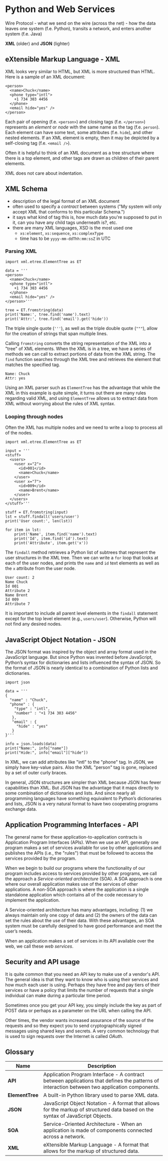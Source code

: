 # Python and Web Services
Wire Protocol - what we send on the wire (across the net) - how the data leaves one system (f.e. Python), transits a network, and enters another system (f.e. Java)

**XML** (older) and **JSON** (lighter)

## eXtensible Markup Language - XML
XML looks very similar to HTML, but XML is more structured than HTML. Here is a sample of an XML document:

```
<person>
  <name>Chuck</name>
  <phone type="intl">
    +1 734 303 4456
  </phone>
  <email hide="yes" />
</person>
```

Each pair of opening (f.e. `<person>`) and closing tags (f.e. `</person>`) represents an *element* or *node* with the same name as the tag (f.e. `person`). Each element can have some text, some attributes (f.e. `hide`), and other nested elements. If an XML element is empty, then it may be depicted by a self-closing tag (f.e. `<email />`).

Often it is helpful to think of an XML document as a tree structure where there is a top element, and other tags are drawn as children of their parent elements.

XML does not care about indentation.

## XML Schema
- description of the legal format of an XML document
- often used to specify a *contract* between systems ("My system will only accept XML that conforms to this particular Schema.")
- it says what kind of tag this is, how much data you're supposed to put in it, can you have any child tags underneath is?, etc.
- there are many XML languages, XSD is the most used one 
  - `xs:element`, `xs:sequence`, `xs:complexType`
  - time has to be `yyyy-mm-ddThh:mm:ssZ` in UTC

### Parsing XML
```
import xml.etree.ElementTree as ET

data = '''
<person>
  <name>Chuck</name>
  <phone type="intl">
    +1 734 303 4456
  </phone>
  <email hide="yes" />
</person>'''

tree = ET.fromstring(data)
print('Name:', tree.find('name').text)
print('Attr:', tree.find('email').get('hide'))
```

The triple single quote (`'''`), as well as the triple double quote (`"""`), allow for the creation of strings that span multiple lines.

Calling `fromstring` converts the string representation of the XML into a "tree" of XML elements. When the XML is in a tree, we have a series of methods we can call to extract portions of data from the XML string. The `find` function searches through the XML tree and retrieves the element that matches the specified tag.

```
Name: Chuck
Attr: yes
```

Using an XML parser such as `ElementTree` has the advantage that while the XML in this example is quite simple, it turns out there are many rules regarding valid XML, and using `ElementTree` allows us to extract data from XML without worrying about the rules of XML syntax.

### Looping through nodes
Often the XML has multiple nodes and we need to write a loop to process all of the nodes. 

```
import xml.etree.ElementTree as ET

input = '''
<stuff>
  <users>
    <user x="2">
      <id>001</id>
      <name>Chuck</name>
    </user>
    <user x="7">
      <id>009</id>
      <name>Brent</name>
    </user>
  </users>
</stuff>'''

stuff = ET.fromstring(input)
lst = stuff.findall('users/user')
print('User count:', len(lst))

for item in lst:
    print('Name', item.find('name').text)
    print('Id', item.find('id').text)
    print('Attribute', item.get('x'))
```

The `findall` method retrieves a Python list of subtrees that represent the user structures in the XML tree. Then we can write a `for` loop that looks at each of the user nodes, and prints the `name` and `id` text elements as well as the `x` attribute from the user node.

```
User count: 2
Name Chuck
Id 001
Attribute 2
Name Brent
Id 009
Attribute 7
```

It is important to include all parent level elements in the `findall` statement except for the top level element (e.g., `users/user`). Otherwise, Python will not find any desired nodes.

## JavaScript Object Notation - JSON
The JSON format was inspired by the object and array format used in the JavaScript language. But since Python was invented before JavaScript, Python’s syntax for dictionaries and lists influenced the syntax of JSON. So the format of JSON is nearly identical to a combination of Python lists and dictionaries.

```
import json

data = '''
{
  "name" : "Chuck",
  "phone" : {
    "type" : "intl",
    "number" : "+1 734 303 4456"
   },
   "email" : {
     "hide" : "yes"
   }
}'''

info = json.loads(data)
print("Name:", info["name"])
print("Hide:", info["email"]["hide"])
```

In XML, we can add attributes like "intl" to the "phone" tag. In JSON, we simply have key-value pairs. Also the XML "person" tag is gone, replaced by a set of outer curly braces.

In general, JSON structures are simpler than XML because JSON has fewer capabilities than XML. But JSON has the advantage that it maps directly to some combination of dictionaries and lists. And since nearly all programming languages have something equivalent to Python’s dictionaries and lists, JSON is a very natural format to have two cooperating programs exchange data.

## Application Programming Interfaces - API
The general name for these application-to-application contracts is Application Program Interfaces (APIs). When we use an API, generally one program makes a set of services available for use by other applications and publishes the APIs (i.e., the "rules") that must be followed to access the services provided by the program.

When we begin to build our programs where the functionality of our program includes access to services provided by other programs, we call the approach a *Service-oriented architecture* (SOA). A SOA approach is one where our overall application makes use of the services of other applications. A non-SOA approach is where the application is a single standalone application which contains all of the code necessary to implement the application.

A Service-oriented architecture has many advantages, including: (1) we always maintain only one copy of data and (2) the owners of the data can set the rules about the use of their data. With these advantages, an SOA system must be carefully designed to have good performance and meet the user’s needs.

When an application makes a set of services in its API available over the web, we call these *web services*.

## Security and API usage
It is quite common that you need an API key to make use of a vendor's API. The general idea is that they want to know who is using their services and how much each user is using. Perhaps they have free and pay tiers of their services or have a policy that limits the number of requests that a single individual can make during a particular time period.

Sometimes once you get your API key, you simply include the key as part of POST data or perhaps as a parameter on the URL when calling the API.

Other times, the vendor wants increased assurance of the source of the requests and so they expect you to send cryptographically signed messages using shared keys and secrets. A very common technology that is used to sign requests over the Internet is called *OAuth*. 

## Glossary
| Name | Description | 
| --- | --- | 
| **API** | Application Program Interface - A contract between applications that defines the patterns of interaction between two application components. |
| **ElementTree** | A built-in Python library used to parse XML data. |
| **JSON** | JavaScript Object Notation - A format that allows for the markup of structured data based on the syntax of JavaScript Objects. |
| **SOA** | Service-Oriented Architecture - When an application is made of components connected across a network. |
| **XML** | eXtensible Markup Language - A format that allows for the markup of structured data. |